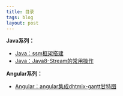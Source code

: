 ```yaml
---
title: 目录
tags: blog 
layout: post
---
```


**Java系列：**
- [Java：ssm框架搭建](https://wanglizhi2015.github.io/2018/06/java-ssm框架搭建/)
- [Java：Java8-Stream的常用操作](https://wanglizhi2015.github.io/2018/06/java-java8stream/)


**Angular系列：**
- [Angular：angular集成dhtmlx-gantt甘特图](https://wanglizhi2015.github.io/2018/06/angular-dhtmlx-gantt.md/)

